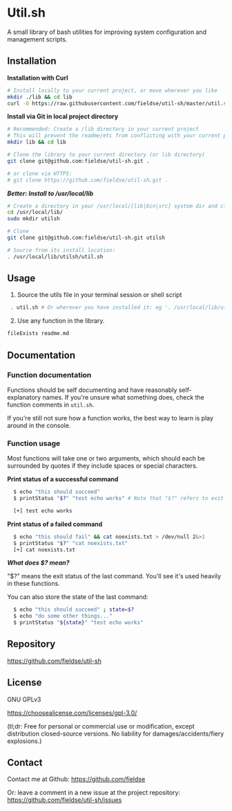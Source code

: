 # Util.sh

A small library of bash utilities for improving system configuration and management scripts.

## Installation

**Installation with Curl**

```sh
# Install locally to your current project, or move wherever you like
mkdir ./lib && cd lib
curl -O https://raw.githubusercontent.com/fieldse/util-sh/master/util.sh

```

**Install via Git in local project directory**

```sh
# Recommended: Create a /lib directory in your current project
# This will prevent the readme/etc from conflicting with your current project.
mkdir lib && cd lib

# Clone the library to your current directory (or lib directory)
git clone git@github.com:fieldse/util-sh.git .

# or clone via HTTPS:
# git clone https://github.com/fieldse/util-sh.git .

```

**_Better: Install to /usr/local/lib_**

```sh
# Create a directory in your /usr/local/[lib|bin|src] system dir and clone to there
cd /usr/local/lib/
sudo mkdir utilsh

# Clone
git clone git@github.com:fieldse/util-sh.git utilsh

# Source from its install location:
. /usr/local/lib/utilsh/util.sh

```

## Usage

1. Source the utils file in your terminal session or shell script

```sh
 . util.sh # Or wherever you have installed it: eg '. /usr/local/lib/utilsh/util.sh'
```

2. Use any function in the library.

```sh
fileExists readme.md
```

## Documentation

### Function documentation

Functions should be self documenting and have reasonably self-explanatory names.
If you're unsure what something does, check the function comments in `util.sh`.

If you're still not sure how a function works, the best way to learn is play around in the console.

### Function usage

Most functions will take one or two arguments, which should each be surrounded by quotes if they include spaces or special characters.

**Print status of a successful command**

```sh
  $ echo "this should succeed"
  $ printStatus "$?" "test echo works" # Note that "$?" refers to exit status of last command

  [+] test echo works                                                  [OK]

```

**Print status of a failed command**

```sh
  $ echo "this should fail" && cat noexists.txt > /dev/null 2&>1
  $ printStatus "$?" "cat noexists.txt"
  [+] cat noexists.txt                                                 [fail]

```

**_What does \$? mean?_**

"\$?" means the exit status of the last command. You'll see it's used heavily in these functions.

You can also store the state of the last command:

```sh
  $ echo "this should succeed" ; state=$?
  $ echo "do some other things..."
  $ printStatus "${state}" "test echo works"
```

## Repository

https://github.com/fieldse/util-sh

## License

GNU GPLv3

https://choosealicense.com/licenses/gpl-3.0/

(tl;dr: Free for personal or commercial use or modification, except distribution closed-source versions. No liability for damages/accidents/fiery explosions.)

## Contact

Contact me at Github: https://github.com/fieldse

Or: leave a comment in a new issue at the project repository:
https://github.com/fieldse/util-sh/issues
